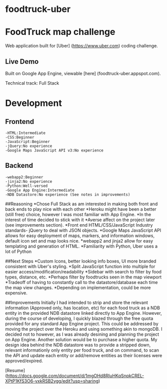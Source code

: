 foodtruck-uber
==============

# FoodTruck map challenge

Web application built for [Uber] (https://www.uber.com) coding challenge.

## Live Demo

Built on Google App Engine, viewable [here] (foodtruck-uber.appspot.com).

Technical track: Full Stack

# Development

## Frontend
    -HTML:Intermediate
    -CSS:Beginner
    -JavaScript:Beginner
    -jQuery:No experience
    -Google Maps JavaScript API v3:No experience

## Backend
    -webapp2:Beginner
    -jinja2:No experience
    -Python:Well-versed
    -Google App Engine:Intermediate
    -NDB Datastore:No experience (See notes in improvements)

##Reasoning
    *Chose Full Stack as am interested in making both front and back ends to play nice with each other
    *Heroku might have been a better (still free) choice, however I was most familiar with App Engine.
        *In the interest of time decided to stick with it
        *Averse affect on the project later (see improvements section).
    *Front end HTML/CSS/JavaScript Industry standards- jQuery to deal with JSON objects.
    *Google Maps JavaScript API allows for easy deployment of maps, markers, and information windows, default icon set and map looks nice.
    *webapp2 and jinja2 allow for easy templating and generation of HTML.
    *Familiarity with Python, Uber uses a lot of Python

##Next Steps
    *Custom Icons, better looking info boxes, UI more branded consistent with Uber's styling.
    *Split JavaScript function into multiple for easier access/modification/readability
    *Sidebar with search to filter by food types, distance, etc.
    *Perhaps filter by foodtrucks seen in the map viewport
        *Tradeoff of having to constantly call to the datastore/database each time the map view changes. 
        *Depending on implementation, could be more expensive.

##Improvements
Initially I had intended to strip and store the relevant information (Approved only, has location, etc) for each food truck as a NDB entity in the provided NDB datastore linked directly to App Engine. However, during the course of developing, I quickly blazed through the free quota provided for any standard App Engine project. This could be addressed by moving the project over the Heroku and using something akin to mongoDB. I decided not to however, as I was already desining and planning the project on App Engine. Another solution would be to purchase a higher quota. My design idea behind the NDB datastore was to provide a stripped down, relevant informationly only entity per food truck, and on command, to scan the API and update each entity or add/remove entities as their licenses were approved/expired.

[Resume] (https://docs.google.com/document/d/1mgOHd8RIuHKqSnpkCREL-XPtP1KfS3O6-vxkRSB2vgg/edit?usp=sharing)
